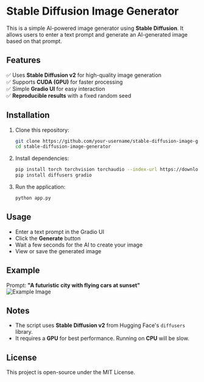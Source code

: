 # Stable Diffusion Image Generator  

This is a simple AI-powered image generator using **Stable Diffusion**. It allows users to enter a text prompt and generate an AI-generated image based on that prompt.  

## Features  
✅ Uses **Stable Diffusion v2** for high-quality image generation  
✅ Supports **CUDA (GPU)** for faster processing  
✅ Simple **Gradio UI** for easy interaction  
✅ **Reproducible results** with a fixed random seed  

## Installation  

1. Clone this repository:  
   ```bash
   git clone https://github.com/your-username/stable-diffusion-image-generator.git
   cd stable-diffusion-image-generator
   ```
2. Install dependencies:  
   ```bash
   pip install torch torchvision torchaudio --index-url https://download.pytorch.org/whl/cu118
   pip install diffusers gradio
   ```
3. Run the application:  
   ```bash
   python app.py
   ```
   
## Usage  
- Enter a text prompt in the Gradio UI  
- Click the **Generate** button  
- Wait a few seconds for the AI to create your image  
- View or save the generated image  

## Example  
Prompt: **"A futuristic city with flying cars at sunset"**  
![Example Image](example.png)  

## Notes  
- The script uses **Stable Diffusion v2** from Hugging Face's `diffusers` library.  
- It requires a **GPU** for best performance. Running on **CPU** will be slow.  

## License  
This project is open-source under the MIT License.  

